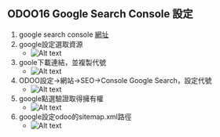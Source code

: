 ## ODOO16 Google Search Console 設定
1. google search console [網址](https://search.google.com/search-console/about)
2. google設定選取資源
   + ![Alt text](https://github.com/ksharry/odoo-repository/blob/main/pic/D1101.png?raw=true)
3. goole下載連結，並複製代號
   + ![Alt text](https://github.com/ksharry/odoo-repository/blob/main/pic/D1102.png?raw=true)
4. ODOO設定->網站->SEO->Console Google Search，設定代號
   + ![Alt text](https://github.com/ksharry/odoo-repository/blob/main/pic/D1103.png?raw=true)
5. google點選驗證取得擁有權
   + ![Alt text](https://github.com/ksharry/odoo-repository/blob/main/pic/D1104.png?raw=true)
6. google設定odoo的sitemap.xml路徑
   + ![Alt text](https://github.com/ksharry/odoo-repository/blob/main/pic/D1105.png?raw=true)
